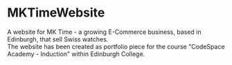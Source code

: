 # MKTimeWebsite
A website for MK Time - a  growing E-Commerce business, based in Edinburgh, that sell Swiss watches. 
<br>
The website has been created as portfolio piece for the course "CodeSpace Academy - Induction" within Edinburgh College.

